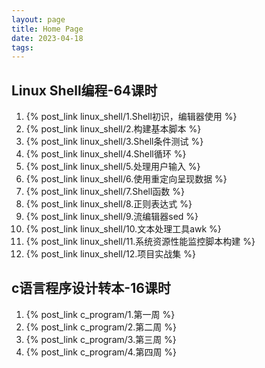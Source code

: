 ```yaml
---
layout: page
title: Home Page
date: 2023-04-18
tags: 
---
```


## Linux Shell编程-64课时

1. {% post_link linux_shell/1.Shell初识，编辑器使用 %}  
1. {% post_link linux_shell/2.构建基本脚本 %}  
1. {% post_link linux_shell/3.Shell条件测试 %}  
1. {% post_link linux_shell/4.Shell循环 %}  
1. {% post_link linux_shell/5.处理用户输入 %}  
1. {% post_link linux_shell/6.使用重定向呈现数据 %}  
1. {% post_link linux_shell/7.Shell函数 %}  
1. {% post_link linux_shell/8.正则表达式 %}  
1. {% post_link linux_shell/9.流编辑器sed %}  
1. {% post_link linux_shell/10.文本处理工具awk %}  
1. {% post_link linux_shell/11.系统资源性能监控脚本构建 %}  
1. {% post_link linux_shell/12.项目实战集 %}  

## c语言程序设计转本-16课时

1. {% post_link c_program/1.第一周 %}
1. {% post_link c_program/2.第二周 %}
1. {% post_link c_program/3.第三周 %}
1. {% post_link c_program/4.第四周 %}
